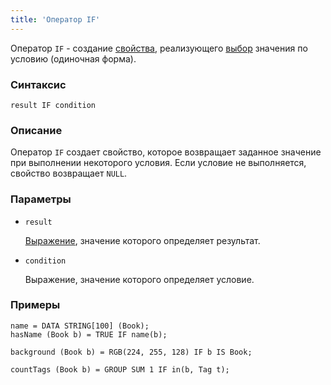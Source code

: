 ```yaml
---
title: 'Оператор IF'
---
```


Оператор `IF` - создание [свойства](Properties.md), реализующего [выбор](Selection_CASE_IF_MULTI_OVERRIDE_EXCLUSIVE_.md) значения по условию (одиночная форма). 

### Синтаксис

    result IF condition 

### Описание

Оператор `IF` создает свойство, которое возвращает заданное значение при выполнении некоторого условия. Если условие не выполняется, свойство возвращает `NULL`.

### Параметры

- `result`

    [Выражение](Expression.md), значение которого определяет результат.

- `condition`

    Выражение, значение которого определяет условие.

### Примеры

```lsf
name = DATA STRING[100] (Book);
hasName (Book b) = TRUE IF name(b);

background (Book b) = RGB(224, 255, 128) IF b IS Book;

countTags (Book b) = GROUP SUM 1 IF in(b, Tag t);
```
